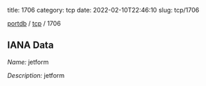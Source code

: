 title: 1706
category: tcp
date: 2022-02-10T22:46:10
slug: tcp/1706

[portdb](/) / [tcp](/category/tcp.html) / 1706


## IANA Data

_Name:_ jetform

_Description:_ jetform

